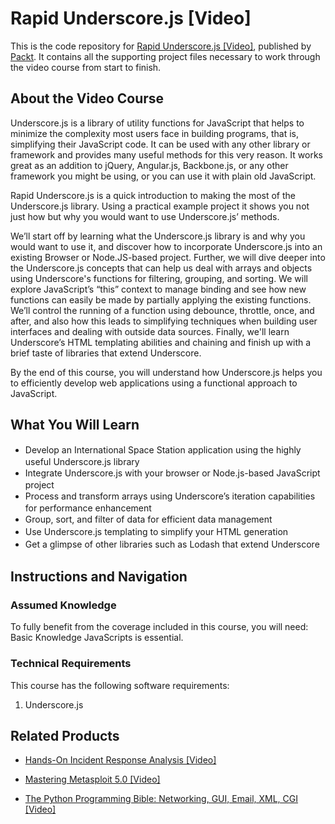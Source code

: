 # Rapid Underscore.js [Video]
This is the code repository for [Rapid Underscore.js [Video]](https://www.packtpub.com/web-development/rapid-underscorejs-video?utm_source=github&utm_medium=repository&utm_campaign=9781784391621), published by [Packt](https://www.packtpub.com/?utm_source=github). It contains all the supporting project files necessary to work through the video course from start to finish.
## About the Video Course
Underscore.js is a library of utility functions for JavaScript that helps to minimize the complexity most users face in building programs, that is, simplifying their JavaScript code. It can be used with any other library or framework and provides many useful methods for this very reason. It works great as an addition to jQuery, Angular.js, Backbone.js, or any other framework you might be using, or you can use it with plain old JavaScript.

Rapid Underscore.js is a quick introduction to making the most of the Underscore.js library. Using a practical example project it shows you not just how but why you would want to use Underscore.js’ methods.

We’ll start off by learning what the Underscore.js library is and why you would want to use it, and discover how to incorporate Underscore.js into an existing Browser or Node.JS-based project. Further, we will dive deeper into the Underscore.js concepts that can help us deal with arrays and objects using Underscore's functions for filtering, grouping, and sorting. We will explore JavaScript’s “this” context to manage binding and see how new functions can easily be made by partially applying the existing functions. We’ll control the running of a function using debounce, throttle, once, and after, and also how this leads to simplifying techniques when building user interfaces and dealing with outside data sources. Finally, we'll learn Underscore’s HTML templating abilities and chaining and finish up with a brief taste of libraries that extend Underscore.

By the end of this course, you will understand how Underscore.js helps you to efficiently develop web applications using a functional approach to JavaScript.

<H2>What You Will Learn</H2>
<DIV class=book-info-will-learn-text>
<UL>
<LI><SPAN style="LINE-HEIGHT: 20px; BACKGROUND-COLOR: transparent">Develop an International Space Station application using the highly useful Underscore.js library</SPAN> 
<LI><SPAN style="LINE-HEIGHT: 20px; BACKGROUND-COLOR: transparent">Integrate Underscore.js with your browser or Node.js-based JavaScript project</SPAN> 
<LI><SPAN style="LINE-HEIGHT: 20px; BACKGROUND-COLOR: transparent">Process and transform arrays using Underscore’s iteration capabilities for performance enhancement</SPAN> 
<LI><SPAN style="LINE-HEIGHT: 20px; BACKGROUND-COLOR: transparent">Group, sort, and filter of data for efficient data management</SPAN> 
<LI><SPAN style="LINE-HEIGHT: 20px; BACKGROUND-COLOR: transparent">Use Underscore.js templating to simplify your HTML generation</SPAN> 
<LI><SPAN style="LINE-HEIGHT: 20px; BACKGROUND-COLOR: transparent">Get a glimpse of other libraries such as Lodash that extend Underscore</SPAN> </LI></UL></DIV>

## Instructions and Navigation
### Assumed Knowledge
To fully benefit from the coverage included in this course, you will need:<br/>
Basic Knowledge JavaScripts is essential.
### Technical Requirements
This course has the following software requirements:<br/>
1. Underscore.js

## Related Products
* [Hands-On Incident Response Analysis [Video]](https://www.packtpub.com/networking-and-servers/hands-incident-response-analysis-video?utm_source=github&utm_medium=repository&utm_campaign=9781838552046)

* [Mastering Metasploit 5.0 [Video]](https://www.packtpub.com/networking-and-servers/mastering-metasploit-50-video?utm_source=github&utm_medium=repository&utm_campaign=9781838551544)

* [The Python Programming Bible: Networking, GUI, Email, XML, CGI [Video]](https://www.packtpub.com/application-development/python-programming-bible-networking-gui-email-xml-cgi-video?utm_source=github&utm_medium=repository&utm_campaign=9781838559960)

